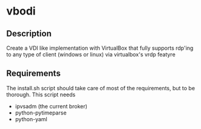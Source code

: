 # vbodi

## Description

Create a VDI like implementation with VirtualBox that fully supports 
rdp'ing to any type of client (windows or linux) via virtualbox's vrdp
featyre


## Requirements

The install.sh script should take care of most of the requirements, but 
to be thorough.  This script needs
 
 - ipvsadm (the current broker)
 - python-pytimeparse
 - python-yaml



